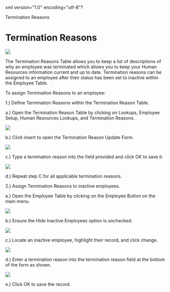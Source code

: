xml version="1.0" encoding="utf-8"?





Termination Reasons




# Termination Reasons

![](/img/image-404.png)

The Termination Reasons Table allows you to keep a list of descriptions of why an employee was terminated which allows you to keep your Human Resources information current and up to date. Termination reasons can be assigned to an employee after their status has been set to inactive within the Employee Table.

To assign Termination Reasons to an employee:

1.) Define Termination Reasons within the Termination Reason Table.

a.) Open the Termination Reason Table by clicking on Lookups, Employee Setup, Human Resources Lookups, and Termination Reasons.

![](/img/image-404.png)

b.) Click insert to open the Termination Reason Update Form.

![](/img/image-404.png)

c.) Type a termination reason into the field provided and click OK to save it.

![](/img/image-404.png)

d.) Repeat step C for all applicable termination reasons.

2.) Assign Termination Reasons to inactive employees.

a.) Open the Employee Table by clicking on the Employee Button on the main menu.

![](/img/image-404.png)

b.) Ensure the Hide Inactive Employees option is unchecked.

![](/img/image-404.png)

c.) Locate an inactive employee, highlight their record, and click change.

![](/img/image-404.png)

d.) Enter a termination reason into the termination reason field at the bottom of the form as shown.

![](/img/image-404.png)

e.) Click OK to save the record.
